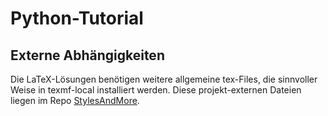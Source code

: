 # Python-Tutorial

## Externe Abhängigkeiten
Die LaTeX-Lösungen benötigen weitere allgemeine tex-Files, die sinnvoller Weise in texmf-local installiert werden. Diese projekt-externen Dateien
liegen im Repo [StylesAndMore](https://github.com/MBrill/StylesAndMore).
